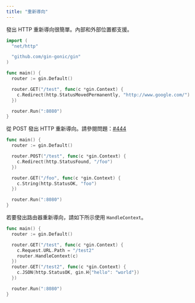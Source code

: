 ```yaml
---
title: "重新導向"
---
```


發出 HTTP 重新導向很簡單。內部和外部位置都支援。

```go
import (
  "net/http"

  "github.com/gin-gonic/gin"
)

func main() {
  router := gin.Default()

  router.GET("/test", func(c *gin.Context) {
    c.Redirect(http.StatusMovedPermanently, "http://www.google.com/")
  })

  router.Run(":8080")
}
```

從 POST 發出 HTTP 重新導向。請參閱問題：[#444](https://github.com/gin-gonic/gin/issues/444)

```go
func main() {
  router := gin.Default()

  router.POST("/test", func(c *gin.Context) {
    c.Redirect(http.StatusFound, "/foo")
  })

  router.GET("/foo", func(c *gin.Context) {
    c.String(http.StatusOK, "foo")
  })

  router.Run(":8080")
}
```

若要發出路由器重新導向，請如下所示使用 `HandleContext`。

``` go
func main() {
  router := gin.Default()

  router.GET("/test", func(c *gin.Context) {
    c.Request.URL.Path = "/test2"
    router.HandleContext(c)
  })
  router.GET("/test2", func(c *gin.Context) {
    c.JSON(http.StatusOK, gin.H{"hello": "world"})
  })

  router.Run(":8080")
}
```
